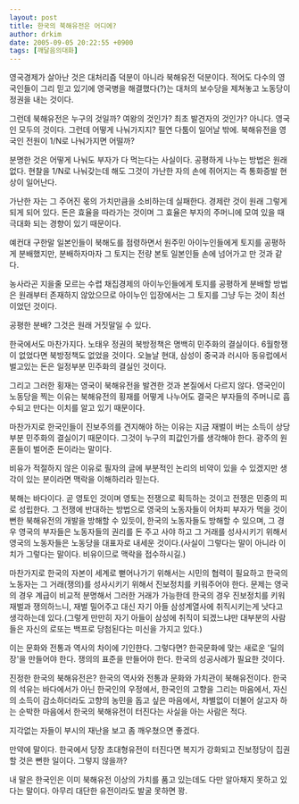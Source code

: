 ```yaml
---
layout: post
title: 한국의 북해유전은 어디에?
author: drkim
date: 2005-09-05 20:22:55 +0900
tags: [깨달음의대화]
---
```

영국경제가 살아난 것은 대처리즘 덕분이 아니라 북해유전 덕분이다. 적어도 다수의 영국인들이 그리 믿고 있기에 영국병을 해결했다(?)는 대처의 보수당을 제쳐놓고 노동당이 정권을 내는 것이다.
  

  
그런데 북해유전은 누구의 것일까? 여왕의 것인가? 최초 발견자의 것인가? 아니다. 영국인 모두의 것이다. 그런데 어떻게 나눠가지지? 필연 다툼이 일어날 밖에. 북해유전을 영국인 전원이 1/N로 나눠가지면 어떨까?
  

  
분명한 것은 어떻게 나눠도 부자가 다 먹는다는 사실이다. 공평하게 나누는 방법은 원래 없다. 현찰을 1/N로 나눠갖는데 해도 그것이 가난한 자의 손에 쥐어지는 즉 통화증발 현상이 일어난다.
  

  
가난한 자는 그 주어진 몫의 가치만큼을 소비하는데 실패한다. 경제란 것이 원래 그렇게 되게 되어 있다. 돈은 효율을 따라가는 것이며 그 효율은 부자의 주머니에 모여 있을 때 극대화 되는 경향이 있기 때문이다.
  

  
예컨대 구한말 일본인들이 북해도를 점령하면서 원주민 아이누인들에게 토지를 공평하게 분배했지만, 분배하자마자 그 토지는 전량 본토 일본인들 손에 넘어가고 만 것과 같다.
  

  
농사라곤 지을줄 모르는 수렵 채집경제의 아이누인들에게 토지를 공평하게 분배할 방법은 원래부터 존재하지 않았으므로 아이누인 입장에서는 그 토지를 그냥 두는 것이 최선이었던 것이다.
  

  
공평한 분배? 그것은 원래 거짓말일 수 있다.
  

  
한국에서도 마찬가지다. 노태우 정권의 북방정책은 명백히 민주화의 결실이다. 6월항쟁이 없었다면 북방정책도 없었을 것이다. 오늘날 현대, 삼성이 중국과 러시아 동유럽에서 벌고있는 돈은 일정부분 민주화의 결실인 것이다.
  

  
그리고 그러한 횡재는 영국이 북해유전을 발견한 것과 본질에서 다르지 않다. 영국인이 노동당을 찍는 이유는 북해유전의 횡재를 어떻게 나누어도 결국은 부자들의 주머니로 흡수되고 만다는 이치를 알고 있기 때문이다.
  

  
마찬가지로 한국인들이 진보주의를 견지해야 하는 이유는 지금 재벌이 버는 소득이 상당부분 민주화의 결실이기 때문이다. 그것이 누구의 피값인가를 생각해야 한다. 광주의 원혼들이 벌어준 돈이라는 말이다.
  

  
비유가 적절하지 않은 이유로 필자의 글에 부분적인 논리의 비약이 있을 수 있겠지만 생각이 있는 분이라면 맥락을 이해하리라 믿는다.
  

  
북해는 바다이다. 곧 영토인 것이며 영토는 전쟁으로 획득하는 것이고 전쟁은 민중의 피로 성립한다. 그 전쟁에 반대하는 방법으로 영국의 노동자들이 어차피 부자가 먹을 것이 뻔한 북해유전의 개발을 방해할 수 있듯이, 한국의 노동자들도 방해할 수 있으며, 그 경우 영국의 부자들은 노동자들의 권리를 돈 주고 사야 하고 그 거래를 성사시키기 위해서 영국의 노동자들은 노동당을 대표자로 내세운 것이다.(사실이 그렇다는 말이 아니라 이치가 그렇다는 말이다. 비유이므로 맥락을 접수하시길.)
  

  
마찬가지로 한국의 자본이 세계로 뻗어나가기 위해서는 시민의 협력이 필요하고 한국의 노동자는 그 거래(쟁의)를 성사시키기 위해서 진보정치를 키워주어야 한다. 문제는 영국의 경우 계급이 비교적 분명해서 그러한 거래가 가능한데 한국의 경우 진보정치를 키워 재벌과 쟁의하느니, 재벌 밀어주고 대신 자기 아들 삼성계열사에 취직시키는게 낫다고 생각하는데 있다.(그렇게 만만히 자기 아들이 삼성에 취직이 되겠느냐만 대부분의 사람들은 자신의 로또는 백프로 당첨된다는 미신을 가지고 있다.)
  

  
이는 문화와 전통과 역사의 차이에 기인한다. 그렇다면? 한국문화에 맞는 새로운 '딜의 장'을 만들어야 한다. 쟁의의 표준을 만들어야 한다. 한국의 성공사례가 필요한 것이다.
  

  
진정한 한국의 북해유전은? 한국의 역사와 전통과 문화와 가치관이 북해유전이다. 한국의 석유는 바다에서가 아닌 한국인의 우정에서, 한국인의 고향을 그리는 마음에서, 자신의 소득이 감소하더라도 고향의 농민을 돕고 싶은 마음에서, 차별없이 더불어 살고자 하는 순박한 마음에서 한국의 북해유전이 터진다는 사실을 아는 사람은 적다.
  

  
지각없는 자들이 부시의 재난을 보고 좀 깨우쳤으면 좋겠다.
  

  
만약에 말이다. 한국에서 당장 초대형유전이 터진다면 복지가 강화되고 진보정당이 집권할 것은 뻔한 일이다. 그렇지 않을까?
  

  
내 말은 한국인은 이미 북해유전 이상의 가치를 품고 있는데도 다만 알아채지 못하고 있다는 말이다. 아무리 대단한 유전이라도 발굴 못하면 꽝.